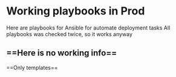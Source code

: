 # Working playbooks in Prod

Here are playbooks for Ansible for automate deployment tasks
All playbooks was checked twice, so it works anyway

==Here is no working info==
---
==Only templates==
